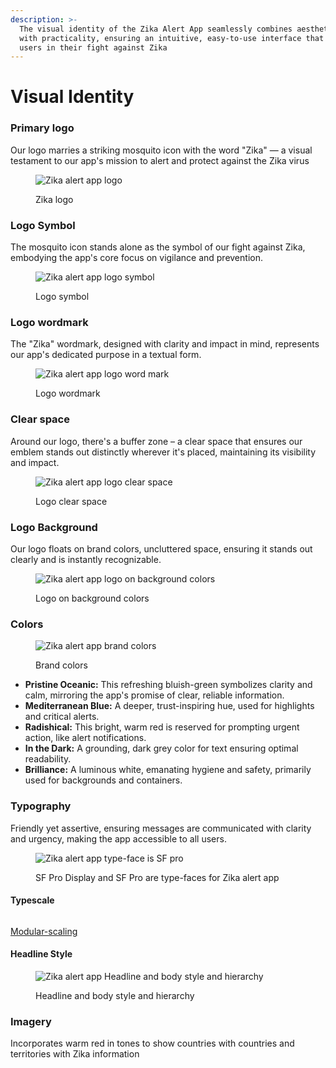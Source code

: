 ```yaml
---
description: >-
  The visual identity of the Zika Alert App seamlessly combines aesthetic appeal
  with practicality, ensuring an intuitive, easy-to-use interface that empowers
  users in their fight against Zika
---
```


# Visual Identity

### Primary logo

Our logo marries a striking mosquito icon with the word "Zika" — a visual testament to our app's mission to alert and protect against the Zika virus

<figure><picture><source srcset="../.gitbook/assets/logo-dark.png" media="(prefers-color-scheme: dark)"><img src="../.gitbook/assets/logo_1.png" alt="Zika alert app logo"></picture><figcaption><p>Zika logo</p></figcaption></figure>

### Logo Symbol

The mosquito icon stands alone as the symbol of our fight against Zika, embodying the app's core focus on vigilance and prevention.

<figure><picture><source srcset="../.gitbook/assets/Logo symbol-dark.png" media="(prefers-color-scheme: dark)"><img src="../.gitbook/assets/Logo symbol (1).png" alt="Zika alert app logo symbol"></picture><figcaption><p>Logo symbol</p></figcaption></figure>

### Logo wordmark

The "Zika" wordmark, designed with clarity and impact in mind, represents our app's dedicated purpose in a textual form.

<figure><picture><source srcset="../.gitbook/assets/wordmark-dark.png" media="(prefers-color-scheme: dark)"><img src="../.gitbook/assets/wordmark (1).png" alt="Zika alert app logo word mark"></picture><figcaption><p>Logo wordmark</p></figcaption></figure>

### Clear space

Around our logo, there's a buffer zone – a clear space that ensures our emblem stands out distinctly wherever it's placed, maintaining its visibility and impact.

<figure><picture><source srcset="../.gitbook/assets/clear-space-dark.png" media="(prefers-color-scheme: dark)"><img src="../.gitbook/assets/clear-space.png" alt="Zika alert app logo clear space"></picture><figcaption><p>Logo clear space</p></figcaption></figure>

### Logo Background

Our logo floats on brand colors, uncluttered space, ensuring it stands out clearly and is instantly recognizable.

<figure><picture><source srcset="../.gitbook/assets/background-dark.png" media="(prefers-color-scheme: dark)"><img src="../.gitbook/assets/background.png" alt="Zika alert app logo on background colors"></picture><figcaption><p>Logo on background colors</p></figcaption></figure>

### Colors

<figure><picture><source srcset="../.gitbook/assets/visual-color-dark.png" media="(prefers-color-scheme: dark)"><img src="../.gitbook/assets/visual-color.png" alt="Zika alert app brand colors"></picture><figcaption><p>Brand colors</p></figcaption></figure>

* **Pristine Oceanic:** This refreshing bluish-green symbolizes clarity and calm, mirroring the app's promise of clear, reliable information.
* **Mediterranean Blue:** A deeper, trust-inspiring hue, used for highlights and critical alerts.
* **Radishical:** This bright, warm red is reserved for prompting urgent action, like alert notifications.
* **In the Dark:** A grounding, dark grey color for text ensuring optimal readability.
* **Brilliance:** A luminous white, emanating hygiene and safety, primarily used for backgrounds and containers.

### Typography

Friendly yet assertive, ensuring messages are communicated with clarity and urgency, making the app accessible to all users.

<figure><picture><source srcset="../.gitbook/assets/typography-dark.png" media="(prefers-color-scheme: dark)"><img src="../.gitbook/assets/typography (1).png" alt="Zika alert app type-face is SF pro"></picture><figcaption><p>SF Pro Display and SF Pro are type-faces for Zika alert app</p></figcaption></figure>

#### Typescale

<figure><picture><source srcset="../.gitbook/assets/typescale-dark.png" media="(prefers-color-scheme: dark)"><img src="../.gitbook/assets/typescale.png" alt=""></picture><figcaption></figcaption></figure>

[Modular-scaling](https://www.modularscale.com/?16\&px&1.333)

#### Headline Style

<figure><picture><source srcset="../.gitbook/assets/headline-style-dark.png" media="(prefers-color-scheme: dark)"><img src="../.gitbook/assets/headline-style.png" alt="Zika alert app Headline and body style and hierarchy"></picture><figcaption><p>Headline and body style and hierarchy</p></figcaption></figure>

### Imagery

Incorporates warm red in tones to show countries with countries and territories with Zika information

<figure><picture><source srcset="../.gitbook/assets/imagery-dark.png" media="(prefers-color-scheme: dark)"><img src="../.gitbook/assets/imagery.png" alt=""></picture><figcaption></figcaption></figure>
